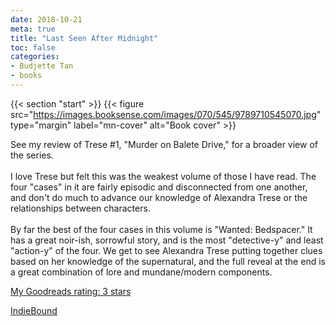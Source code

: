 ```yaml
---
date: 2018-10-21
meta: true
title: "Last Seen After Midnight"
toc: false
categories:
- Budjette Tan
- books
---
```


{{< section "start" >}}
{{< figure src="https://images.booksense.com/images/070/545/9789710545070.jpg" type="margin" label="mn-cover" alt="Book cover" >}}

See my review of Trese #1, "Murder on Balete Drive," for a broader view of the series.<br /><br />I love Trese but felt this was the weakest volume of those I have read. The four "cases" in it are fairly episodic and disconnected from one another, and don't do much to advance our knowledge of Alexandra Trese or the relationships between characters.<br /><br />By far the best of the four cases in this volume is "Wanted: Bedspacer." It has a great noir-ish, sorrowful story, and is the most "detective-y" and least "action-y" of the four. We get to see Alexandra Trese putting together clues based on her knowledge of the supernatural, and the full reveal at the end is a great combination of lore and mundane/modern components.

[My Goodreads rating: 3 stars](https://www.goodreads.com/review/show/2561892595)  

[IndieBound](https://www.indiebound.org/book/9789710545070)
